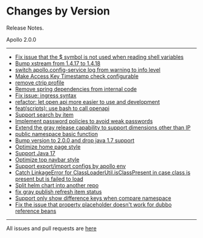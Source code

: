 Changes by Version
==================
Release Notes.

Apollo 2.0.0

------------------
* [Fix issue that the $ symbol is not used when reading shell variables](https://github.com/ctripcorp/apollo/pull/3890)
* [Bump xstream from 1.4.17 to 1.4.18](https://github.com/apolloconfig/apollo/pull/3916)
* [switch apollo.config-service log from warning to info level](https://github.com/ctripcorp/apollo/pull/3884)
* [Make Access Key Timestamp check configurable](https://github.com/ctripcorp/apollo/pull/3908)
* [remove ctrip profile](https://github.com/ctripcorp/apollo/pull/3920)
* [Remove spring dependencies from internal code](https://github.com/apolloconfig/apollo/pull/3937)
* [Fix issue: ingress syntax](https://github.com/apolloconfig/apollo/pull/3933)
* [refactor: let open api more easier to use and development](https://github.com/apolloconfig/apollo/pull/3943)
* [feat(scripts): use bash to call openapi](https://github.com/apolloconfig/apollo/pull/3980)
* [Support search by item](https://github.com/apolloconfig/apollo/pull/3977)
* [Implement password policies to avoid weak passwords](https://github.com/apolloconfig/apollo/pull/4008)
* [Extend the gray release capability to support dimensions other than IP](https://github.com/apolloconfig/apollo/pull/4013)
* [public namespace basic function](https://github.com/apolloconfig/apollo/pull/3850)
* [Bump version to 2.0.0 and drop java 1.7 support](https://github.com/apolloconfig/apollo/pull/4015)
* [Optimize home page style](https://github.com/apolloconfig/apollo/pull/4052)
* [Support Java 17](https://github.com/apolloconfig/apollo/pull/4060)
* [Optimize top navbar style](https://github.com/apolloconfig/apollo/pull/4073)
* [Support export/import configs by apollo env](https://github.com/apolloconfig/apollo/pull/3947)
* [Catch LinkageError for ClassLoaderUtil.isClassPresent in case class is present but is failed to load](https://github.com/apolloconfig/apollo/pull/4097)
* [Split helm chart into another repo](https://github.com/apolloconfig/apollo/pull/4125)
* [fix gray publish refresh item status](https://github.com/apolloconfig/apollo/pull/4128)
* [Support only show difference keys when compare namespace](https://github.com/apolloconfig/apollo/pull/4165)
* [Fix the issue that property placeholder doesn't work for dubbo reference beans](https://github.com/apolloconfig/apollo/pull/4175)

------------------
All issues and pull requests are [here](https://github.com/ctripcorp/apollo/milestone/8?closed=1)
